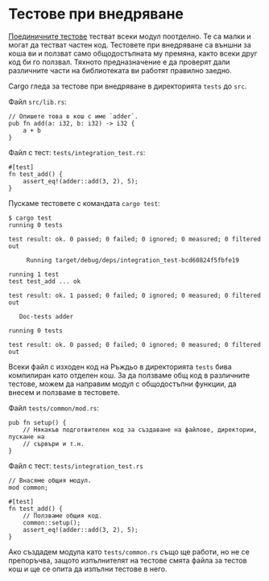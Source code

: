 # Тестове при внедряване

[Поединичните тестове][unit] тестват всеки модул поотделно. Те са малки и могат
да тестват частен код. Тестовете при внедряване са външни за коша ви и ползват
само общодостъпната му премяна, както всеки друг код би го ползвал.
Тяхното предназначение е да проверят дали различните части на библиотеката ви
работят правилно заедно.

Cargo гледа за тестове при внедряване в директорията `tests` до `src`.

Файл `src/lib.rs`:

```rust,ignore
// Опишете това в кош с име `adder`.
pub fn add(a: i32, b: i32) -> i32 {
    a + b
}
```

Файл с тест: `tests/integration_test.rs`:

```rust,ignore
#[test]
fn test_add() {
    assert_eq!(adder::add(3, 2), 5);
}
```

Пускаме тестовете с командата `cargo test`:

```shell
$ cargo test
running 0 tests

test result: ok. 0 passed; 0 failed; 0 ignored; 0 measured; 0 filtered out

     Running target/debug/deps/integration_test-bcd60824f5fbfe19

running 1 test
test test_add ... ok

test result: ok. 1 passed; 0 failed; 0 ignored; 0 measured; 0 filtered out

   Doc-tests adder

running 0 tests

test result: ok. 0 passed; 0 failed; 0 ignored; 0 measured; 0 filtered out
```

Всеки файл с изходен код на Ръждьо в директорията `tests` бива компилиран като
отделен кош. За да ползваме общ код в различните тестове, можем да направим
модул с общодостъпни функции, да внесем и ползваме в тестовете.

Файл `tests/common/mod.rs`:

```rust,ignore
pub fn setup() {
    // Някакъв подготвителен код за създаване на файлове, директории, пускане на
    // сървъри и т.н.
}
```

Файл с тест: `tests/integration_test.rs`

```rust,ignore
// Внасяме общия модул.
mod common;

#[test]
fn test_add() {
    // Ползваме общия код.
    common::setup();
    assert_eq!(adder::add(3, 2), 5);
}
```

Ако създадем модула като `tests/common.rs` също ще работи, но не се препоръчва,
защото изпълнителят на тестове смята файла за тестов кош и ще се опита да
изпълни тестове в него.

[unit]: unit_testing.md
[mod]: ../mod.md
